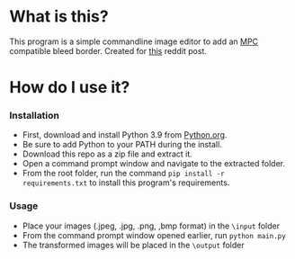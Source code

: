 # What is this?
This program is a simple commandline image editor to add an [MPC](https://www.reddit.com/r/mpcproxies/comments/yz0e9l/faq_templates_guides_useful_links_post_card/) compatible bleed border. Created for [this](https://www.reddit.com/r/mpcproxies/comments/14c1dbo/automating_adding_border_to_mse_output/?sort=new) reddit post.

# __How do I use it?__
### Installation
- First, download and install Python 3.9 from [Python.org](https://www.python.org/downloads/).
- Be sure to add Python to your PATH during the install.
- Download this repo as a zip file and extract it.
- Open a command prompt window and navigate to the extracted folder.
- From the root folder, run the command `pip install -r requirements.txt` to install this program's requirements.
### Usage
 - Place your images (.jpeg, .jpg, .png, ,bmp format) in the `\input` folder
 - From the command prompt window opened earlier, run `python main.py`
 - The transformed images will be placed in the `\output` folder
